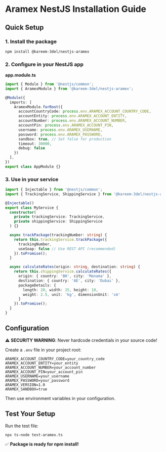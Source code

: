 # Aramex NestJS Installation Guide

## Quick Setup

### 1. Install the package
```bash
npm install @kareem-3del/nestjs-aramex
```

### 2. Configure in your NestJS app

**app.module.ts**
```typescript
import { Module } from '@nestjs/common';
import { AramexModule } from '@kareem-3del/nestjs-aramex';

@Module({
  imports: [
    AramexModule.forRoot({
      accountCountryCode: process.env.ARAMEX_ACCOUNT_COUNTRY_CODE,
      accountEntity: process.env.ARAMEX_ACCOUNT_ENTITY,
      accountNumber: process.env.ARAMEX_ACCOUNT_NUMBER,
      accountPin: process.env.ARAMEX_ACCOUNT_PIN,
      username: process.env.ARAMEX_USERNAME,
      password: process.env.ARAMEX_PASSWORD,
      sandbox: true, // Set false for production
      timeout: 30000,
      debug: false
    })
  ],
})
export class AppModule {}
```

### 3. Use in your service

```typescript
import { Injectable } from '@nestjs/common';
import { TrackingService, ShippingService } from '@kareem-3del/nestjs-aramex';

@Injectable()
export class MyService {
  constructor(
    private trackingService: TrackingService,
    private shippingService: ShippingService
  ) {}

  async trackPackage(trackingNumber: string) {
    return this.trackingService.trackPackage({
      trackingNumber,
      useSoap: false // Use REST API (recommended)
    }).toPromise();
  }

  async calculateRates(origin: string, destination: string) {
    return this.shippingService.calculateRates({
      origin: { country: 'BH', city: 'Manama' },
      destination: { country: 'AE', city: 'Dubai' },
      packageDetails: {
        length: 20, width: 15, height: 10,
        weight: 2.5, unit: 'kg', dimensionUnit: 'cm'
      }
    }).toPromise();
  }
}
```

## Configuration

⚠️ **SECURITY WARNING**: Never hardcode credentials in your source code!

Create a `.env` file in your project root:

```env
ARAMEX_ACCOUNT_COUNTRY_CODE=your_country_code
ARAMEX_ACCOUNT_ENTITY=your_entity
ARAMEX_ACCOUNT_NUMBER=your_account_number
ARAMEX_ACCOUNT_PIN=your_account_pin
ARAMEX_USERNAME=your_username
ARAMEX_PASSWORD=your_password
ARAMEX_VERSION=1.0
ARAMEX_SANDBOX=true
```

Then use environment variables in your configuration.

## Test Your Setup

Run the test file:
```bash
npx ts-node test-aramex.ts
```

✅ **Package is ready for npm install!**
